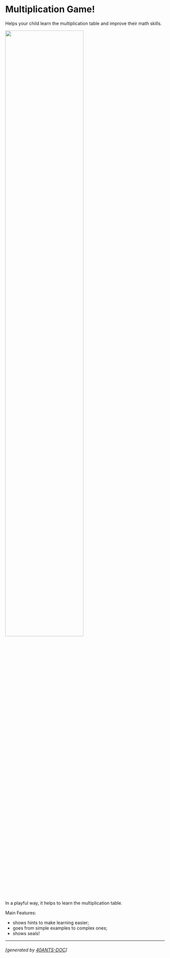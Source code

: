 <a id="x-28MULTIPLICATION-DOCS-2FINDEX-3A-40README-2040ANTS-DOC-2FLOCATIVES-3ASECTION-29"></a>

# Multiplication Game!

Helps your child learn the multiplication table and improve their math skills.

<img src="/static/demo.gif" width="70%"/>

In a playful way, it helps to learn the multiplication table.

Main Features:

* shows hints to make learning easier;
* goes from simple examples to complex ones;
* shows seals!


* * *
###### [generated by [40ANTS-DOC](https://40ants.com/doc/)]
